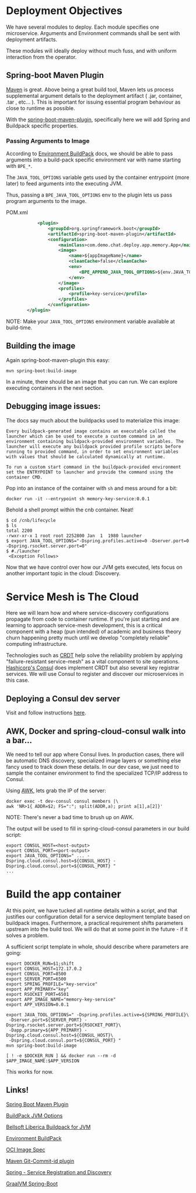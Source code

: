 # Deployment Objectives

We have several modules to deploy. Each module specifies one microservice.
Arguments and Environment commands shall be sent with deployment artifacts.

These modules will ideally deploy without much fuss, and with uniform interaction from the operator.

## Spring-boot Maven Plugin

[Maven](https://maven.apache.org) is great. Above being a great build tool, Maven lets us process supplemental argument details 
to the deployment artifact ( .jar, container, .tar , etc... ). This is important for issuing essential
program behaviour as close to runtime as possible.

With the [spring-boot-maven-plugin](https://docs.spring.io/spring-boot/docs/current/maven-plugin/reference/html/), specifically here we will add Spring and Buildpack specific properties.

### Passing Arguments to Image 

According to [Environment BuildPack](https://github.com/paketo-buildpacks/environment-variables) docs,
we should be able to pass arguments into a build-pack specific environment var with name starting with `BPE_*`.

The `JAVA_TOOL_OPTIONS` variable gets used by the container entrypoint (more later) to feed
arguments into the executing JVM.

Thus, passing a `BPE_JAVA_TOOL_OPTIONS` env to the plugin lets us pass program arguments to the image. 
 
POM.xml
```xml
            <plugin>
                <groupId>org.springframework.boot</groupId>
                <artifactId>spring-boot-maven-plugin</artifactId>
                <configuration>
                    <mainClass>com.demo.chat.deploy.app.memory.App</mainClass>
                    <image>
                        <name>${appImageName}</name>
                        <cleanCache>false</cleanCache>
                        <env>
                            <BPE_APPEND_JAVA_TOOL_OPTIONS>${env.JAVA_TOOL_OPTIONS}</BPE_APPEND_JAVA_TOOL_OPTIONS>
                        </env>
                    </image>
                    <profiles>
                        <profile>key-service</profile>
                    </profiles>
                </configuration>
        </plugin>
```

NOTE: Make your `JAVA_TOOL_OPTIONS` environment variable available at build-time.

## Building the image

Again spring-boot-maven-plugin this easy:

```shell script
mvn spring-boot:build-image
```

In a minute, there should be an image that you can run. We can explore executing containers in the next 
section.

## Debugging image issues:

The docs say much about the buildpacks used to materialize this image:

``Every buildpack-generated image contains an executable called the launcher which can be used to execute a custom command in an environment containing buildpack-provided environment variables. The launcher will execute any buildpack provided profile scripts before running to provided command, in order to set environment variables with values that should be calculated dynamically at runtime.``

``To run a custom start command in the buildpack-provided environment set the ENTRYPOINT to launcher and provide the command using the container CMD.``

Pop into an instance of the container with `sh` and mess around for a bit:

```shell script
docker run -it --entrypoint sh memory-key-service:0.0.1
```

Behold a shell prompt within the cnb container. Neat!

```shell script
$ cd /cnb/lifecycle
$ ls
total 2200
-rwxr-xr-x 1 root root 2252800 Jan  1  1980 launcher
$ export JAVA_TOOL_OPTIONS="-Dspring.profiles.active=0 -Dserver.port=0 -Dspring.rsocket.server.port=0"
$ #./launcher
 <Exception Follows> 
``` 

Now that we have control over how our JVM gets executed, lets focus on another important topic in the cloud: Discovery.

# Service Mesh is The Cloud

Here we will learn how and where service-discovery configurations propagate from code to container runtime.
If you're just starting and are learning to approach service-mesh development, this is a critical component
with a heap (pun intended) of academic and business theory churn happening pretty much until we develop 
"completely reliable" computing infrastructure.
 
Technologies such as [CRDT](https://www.infoq.com/presentations/crdt-production/) help solve the reliability problem by applying "failure-resistant service-mesh"
as a vital component to site operations. [Hashicorp's Consul](https://www.consul.io) does implement CRDT but also several key
registrar services. We will use Consul to register and discover our microservices in this case. 

## Deploying a Consul dev server 

Visit and follow instructions [here](https://hub.docker.com/_/consul).

## AWK, Docker and spring-cloud-consul walk into a bar...

We need to tell our app where Consul lives. In production cases, there will be automatic DNS discovery, specialized 
image layers or something else fancy used to track down these details. 
In our dev case, we just need to sample the container environment to find the specialized TCP/IP address to Consul.

Using [AWK](https://www.unix.com/shell-programming-and-scripting/258882-exclude-first-line-when-awk.html), lets grab the IP of the server:

```shell script
docker exec -t dev-consul consul members |\
awk 'NR>1{ ADDR=$2; FS=":"; split(ADDR,a); print a[1],a[2]}'
```

NOTE: There's never a bad time to brush up on AWK.

The output will be used to fill in spring-cloud-consul parameters in our build script: 

```shell script
export CONSUL_HOST=<host-output>
export CONSUL_PORT=<port-output>
export JAVA_TOOL_OPTIONS=" ... -Dspring.cloud.consul.host=${CONSUL_HOST} -Dspring.cloud.consul.port=${CONSUL_PORT} "
...
```

# Build the app container

At this point, we have tucked all runtime details within a script, and that justifies 
our configuration detail for a service deployment template based on buildpack images. 
Furthermore, a practical requirement shifts parameters upstream into the build tool. 
We will do that at some point in the future - if it solves a problem.

A sufficient script template in whole, should describe where parameters are going:

```shell script
export DOCKER_RUN=$1;shift
export CONSUL_HOST=172.17.0.2
export CONSUL_PORT=8500
export SERVER_PORT=6500
export SPRING_PROFILE="key-service"
export APP_PRIMARY="key"
export RSOCKET_PORT=6501
export APP_IMAGE_NAME="memory-key-service"
export APP_VERSION=0.0.1

export JAVA_TOOL_OPTIONS=" -Dspring.profiles.active=${SPRING_PROFILE}\
 -Dserver.port=${SERVER_PORT} -Dspring.rsocket.server.port=${RSOCKET_PORT}\
 -Dapp.primary=${APP_PRIMARY} -Dspring.cloud.consul.host=${CONSUL_HOST}\
 -Dspring.cloud.consul.port=${CONSUL_PORT} "
mvn spring-boot:build-image

[ ! -e $DOCKER_RUN ] && docker run --rm -d $APP_IMAGE_NAME:$APP_VERSION
```

This works for now.

## Links! 

[Spring Boot Maven Plugin](https://docs.spring.io/spring-boot/docs/current/maven-plugin/reference/html/)

[BuildPack JVM Options](https://paketo.io/docs/buildpacks/language-family-buildpacks/java/#runtime-jvm-configuration)

[Bellsoft Liberica Buildpack for JVM](https://github.com/paketo-buildpacks/bellsoft-liberica)

[Environment BuildPack](https://github.com/paketo-buildpacks/environment-variables)

[OCI Image Spec](https://github.com/opencontainers/image-spec/blob/master/config.md)

[Maven Git-Commit-id plugin](https://github.com/git-commit-id/git-commit-id-maven-plugin)

[Spring - Service Registration and Discovery](https://spring.io/guides/gs/service-registration-and-discovery/)

[GraalVM Spring-Boot](https://github.com/spring-projects-experimental/spring-graalvm-native)